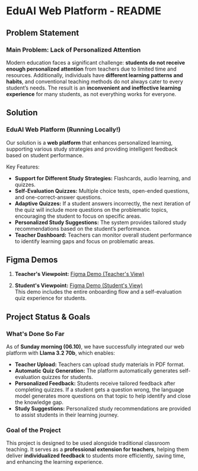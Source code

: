 
# EduAI Web Platform - README

## Problem Statement

### Main Problem: Lack of Personalized Attention

Modern education faces a significant challenge: **students do not receive enough personalized attention** from teachers due to limited time and resources. Additionally, individuals have **different learning patterns and habits**, and conventional teaching methods do not always cater to every student’s needs. The result is an **inconvenient and ineffective learning experience** for many students, as not everything works for everyone.

## Solution

### EduAI Web Platform (Running Locally!)

Our solution is a **web platform** that enhances personalized learning, supporting various study strategies and providing intelligent feedback based on student performance.

Key Features:
- **Support for Different Study Strategies:** Flashcards, audio learning, and quizzes.
- **Self-Evaluation Quizzes:** Multiple choice tests, open-ended questions, and one-correct-answer questions.
- **Adaptive Quizzes:** If a student answers incorrectly, the next iteration of the quiz will include more questions on the problematic topics, encouraging the student to focus on specific areas.
- **Personalized Study Suggestions:** The system provides tailored study recommendations based on the student’s performance.
- **Teacher Dashboard:** Teachers can monitor overall student performance to identify learning gaps and focus on problematic areas.

## Figma Demos

1. **Teacher's Viewpoint:**
   [Figma Demo (Teacher's View)](https://www.figma.com/proto/f4WNBYTFg3jRXi2fjNzeDw/EduAI?node-id=22-993&node-type=canvas&t=ftvFokFM77JBCq9K-1&scaling=min-zoom&content-scaling=fixed&page-id=22%3A992&starting-point-node-id=22%3A993&show-proto-sidebar=1)

2. **Student's Viewpoint:**
   [Figma Demo (Student's View)](https://www.figma.com/proto/f4WNBYTFg3jRXi2fjNzeDw/EduAI?node-id=73-33698&node-type=canvas&t=CxXBMDsTknsMASBm-1&scaling=min-zoom&content-scaling=fixed&page-id=73%3A28600&starting-point-node-id=73%3A33698&show-proto-sidebar=1)  
   This demo includes the entire onboarding flow and a self-evaluation quiz experience for students.

## Project Status & Goals

### What's Done So Far
As of **Sunday morning (06.10)**, we have successfully integrated our web platform with **Llama 3.2 70b**, which enables:
- **Teacher Upload:** Teachers can upload study materials in PDF format.
- **Automatic Quiz Generation:** The platform automatically generates self-evaluation quizzes for students.
- **Personalized Feedback:** Students receive tailored feedback after completing quizzes. If a student gets a question wrong, the language model generates more questions on that topic to help identify and close the knowledge gap. 
- **Study Suggestions:** Personalized study recommendations are provided to assist students in their learning journey.

### Goal of the Project
This project is designed to be used alongside traditional classroom teaching. It serves as a **professional extension for teachers**, helping them deliver **individualized feedback** to students more efficiently, saving time, and enhancing the learning experience.
